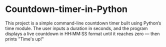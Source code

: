 # Countdown-timer-in-Python
This project is a simple command-line countdown timer built using Python’s time module. The user inputs a duration in seconds, and the program displays a live countdown in HH:MM:SS format until it reaches zero — then prints "Time's up!"
